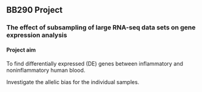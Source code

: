 ## BB290 Project
### The effect of subsampling of large RNA-seq data sets on gene expression analysis

#### Project aim
To find differentially expressed (DE) genes between inflammatory and noninflammatory human blood.

Investigate the allelic bias for the individual samples.
